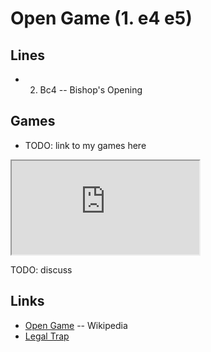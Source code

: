 Open Game (1. e4 e5)
================================================================================

Lines
--------------------------------------------------------------------------------

-   2. Bc4  -- Bishop's Opening


Games
--------------------------------------------------------------------------------

-   TODO: link to my games here

<!---
<iframe border="0" frameborder="0" allowtransparency="true" width="550" height="600" src="http://www.chess.com/emboard?id=2657974"></iframe>
-->

<iframe src="http://www.chess.com/emboard?id=2657974"></iframe>

TODO: discuss


Links
--------------------------------------------------------------------------------

-   [Open Game](https://en.wikipedia.org/wiki/Open_Game) -- Wikipedia
-   [Legal Trap](https://en.wikipedia.org/wiki/L%C3%A9gal_Trap)


